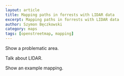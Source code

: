 ```yaml
---
layout: article
title: Mapping paths in forrests with LIDAR data
excerpt: Mapping paths in forrests with LIDAR data
author: Szymon Bęczkowski
category: maps
tags: [openstreetmap, mapping]
---
```

Show a problematic area. 

Talk about LIDAR. 

Show an example mapping. 